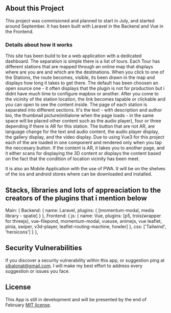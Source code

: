 
## About this Project

This project was commisioned and planned to start in July, and started around September. It has been built with Laravel in the Backend and Vue in the Frontend. 

### Details about how it works
This site has been build to be a web application with a dedicated dashboard. The separation is simple there is a list of tours. Each Tour has different stations that are mapped through an online map that displays where are you are and which are the destinations. When you click to one of the Stations, the route becomes, visible, its been drawn in the map and displays how long it takes to get there. The default has been choosen an open source one -  it often displays that the plugin is not for production but i didnt have much time to configure mapbox or another. After you come to the vicinity of the station location, the link becomes tapable or clickable and you can open to see the content inside. 
The page of each station is separated into different sections. It's the text - with description and author bio, the thumbnail picture(initialone when the page loads - in the same space will be placed other content such as the audio player), four or three depending if there is AR for this station. The button that are not AR, are language change for the text and audio content, the audio player display, the gallery display, and the video display. Due to using Vue3 for this project each of the are loaded in one component and rendered only when you tap the neccesary button. If the content is AR, it takes you to another page, and it either scans for displaying the 3D content or displays the content based on the fact that the condition of location vicinity has been meet.  

It is also an Mobile Application with the use of PWA. It will be on the shelves of the ios and android stores where can be downloaded and installed. 

## Stacks, libraries and lots of appreaciation to the creators of the plugins that i mention below
Main: {
    Backend: {
        name: Laravel,
        plugins: {
            [momentum-modal, media library - spatie]
        }
    },
    Frontend: {
        js: {
            name: Vue,
            plugins: [p5, trois(wrapper for threejs), vue-filepond, momentum-modal, vueuse, animejs, vue leaflet, pinia, swiper, v3d-player, leaflet-routing-machine, howler]
        },
        css: ['Tailwind', 'heroicons']
    }
},



## Security Vulnerabilities

If you discover a security vulnerability within this app, or suggestion ping at [sibalonat@gmail.com](mailto:sibalonat@gmail.com). I will make my best effort to address every suggestion or issues you face.

## License

This App is still in development and will be presented by the end of February [MIT license](https://opensource.org/licenses/MIT).
